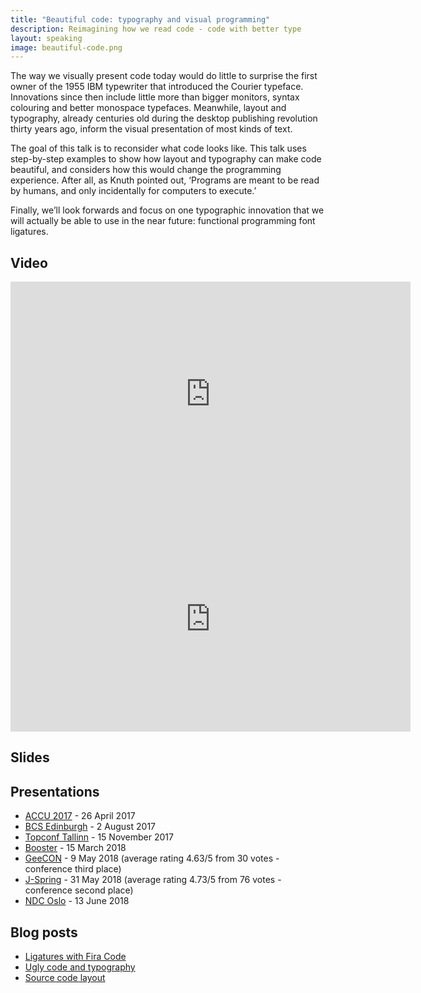```yaml
---
title: "Beautiful code: typography and visual programming"
description: Reimagining how we read code - code with better type
layout: speaking
image: beautiful-code.png
---
```


The way we visually present code today would do little to surprise the first owner of the 1955 IBM typewriter that introduced the Courier typeface.
Innovations since then include little more than bigger monitors, syntax colouring and better monospace typefaces.
Meanwhile, layout and typography, already centuries old during the desktop publishing revolution thirty years ago, inform the visual presentation of most kinds of text.

The goal of this talk is to reconsider what code looks like.
This talk uses step-by-step examples to show how layout and typography can make code beautiful, and considers how this would change the programming experience.
After all, as Knuth pointed out, ‘Programs are meant to be read by humans, and only incidentally for computers to execute.’

Finally, we’ll look forwards and focus on one typographic innovation that we will actually be able to use in the near future: functional programming font ligatures.

## Video

<iframe width="640" height="360" src="https://www.youtube.com/embed/7vPh-xy-kyc" frameborder="0" allowfullscreen></iframe>

<iframe src="https://player.vimeo.com/video/260487307" width="640" height="360" frameborder="0" webkitallowfullscreen mozallowfullscreen allowfullscreen></iframe>

## Slides

<script async class="speakerdeck-embed" data-id="bcbfc6b6929b44eb83f530693cd53ce8" data-ratio="1.77777777777778" src="//speakerdeck.com/assets/embed.js"></script>

## Presentations

* [ACCU 2017](https://conference.accu.org/site/stories/2017/schedule.html) - 26 April 2017
* [BCS Edinburgh](http://edinburgh.bcs.org/events/2017/170802.htm) - 2 August 2017
* [Topconf Tallinn](https://www.topconf.com/conference//topconf-tallinn-2017/talk/beautiful-code-typography-and-visual-programming/) - 15 November 2017
* [Booster](https://2018.boosterconf.no/talks/1070) - 15 March 2018
* [GeeCON](https://2018.geecon.org/speakers/info.html?id=333) - 9 May 2018 (average rating 4.63/5 from 30 votes - conference third place)
* [J-Spring](http://jspring.nl/speakers/peter-hilton/) - 31 May 2018 (average rating 4.73/5 from 76 votes - conference second place)
* [NDC Oslo](https://ndcoslo.com/speaker/peter-hilton/) - 13 June 2018

## Blog posts

* [Ligatures with Fira Code](/blog/fira-code)
* [Ugly code and typography](/blog/ugly-code)
* [Source code layout](/blog/beautiful-code)
